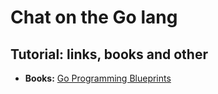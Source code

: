 # Chat on the Go lang

## Tutorial: links, books and other

+ **Books:** [Go Programming Blueprints](http://www.amazon.com/Go-Programming-Blueprints-Development-Challenges/dp/1783988029)
